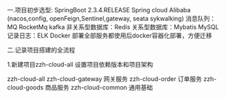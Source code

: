 
一.项目初步选型:
SpringBoot   2.3.4.RELEASE
Spring cloud Alibaba   (nacos,config, openFeign,Sentinel,gateway, seata sykwalking)
消息队列：MQ  RocketMq kafka
非关系型数据库：Redis
关系型数据库：Mybatis  MySQL
记录日志：ELK 
Docker 部署全部服务都使用后docker容器化部署，方便迁移



二.记录项目搭建的全流程

1.新建项目zzh-cloud-all 设置项目依赖版本和项目架构

zzh-cloud-all
    zzh-cloud-gateway  网关服务
    zzh-cloud-order    订单服务
    zzh-cloud-goods    商品服务
    zzh-cloud-common   通用基础